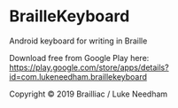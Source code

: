 # BrailleKeyboard
Android keyboard for writing in Braille

Download free from Google Play here:
https://play.google.com/store/apps/details?id=com.lukeneedham.braillekeyboard

Copyright © 2019 Brailliac / Luke Needham
